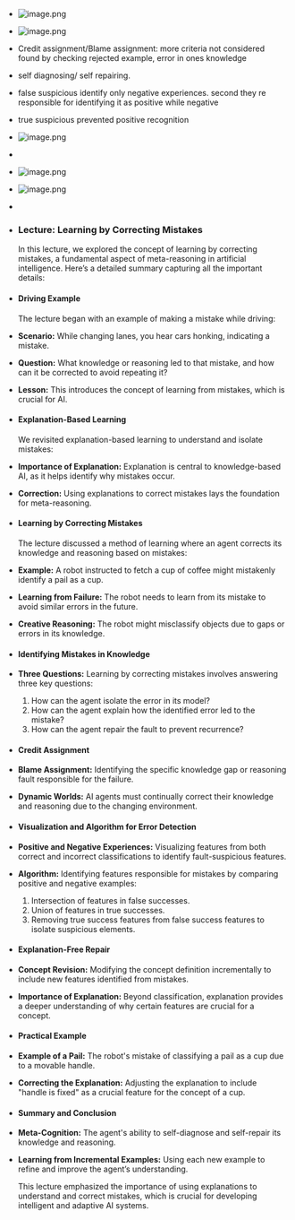 - ![image.png](../assets/image_1721668041338_0.png)
- ![image.png](../assets/image_1721668493665_0.png)
- Credit assignment/Blame assignment: more criteria not considered found by checking rejected example, error in ones knowledge
- self diagnosing/ self repairing.
- false suspicious identify only negative experiences. second they re responsible for identifying it as positive while negative
- true suspicious prevented positive recognition
- ![image.png](../assets/image_1721669208204_0.png)
-
- ![image.png](../assets/image_1721859883351_0.png)
- ![image.png](../assets/image_1721864652578_0.png)
-
- ### Lecture: Learning by Correcting Mistakes
  
  In this lecture, we explored the concept of learning by correcting mistakes, a fundamental aspect of meta-reasoning in artificial intelligence. Here’s a detailed summary capturing all the important details:
- #### Driving Example
  The lecture began with an example of making a mistake while driving:
- **Scenario:** While changing lanes, you hear cars honking, indicating a mistake.
- **Question:** What knowledge or reasoning led to that mistake, and how can it be corrected to avoid repeating it?
- **Lesson:** This introduces the concept of learning from mistakes, which is crucial for AI.
- #### Explanation-Based Learning
  We revisited explanation-based learning to understand and isolate mistakes:
- **Importance of Explanation:** Explanation is central to knowledge-based AI, as it helps identify why mistakes occur.
- **Correction:** Using explanations to correct mistakes lays the foundation for meta-reasoning.
- #### Learning by Correcting Mistakes
  The lecture discussed a method of learning where an agent corrects its knowledge and reasoning based on mistakes:
- **Example:** A robot instructed to fetch a cup of coffee might mistakenly identify a pail as a cup.
- **Learning from Failure:** The robot needs to learn from its mistake to avoid similar errors in the future.
- **Creative Reasoning:** The robot might misclassify objects due to gaps or errors in its knowledge.
- #### Identifying Mistakes in Knowledge
- **Three Questions:** Learning by correcting mistakes involves answering three key questions:
  1. How can the agent isolate the error in its model?
  2. How can the agent explain how the identified error led to the mistake?
  3. How can the agent repair the fault to prevent recurrence?
- #### Credit Assignment
- **Blame Assignment:** Identifying the specific knowledge gap or reasoning fault responsible for the failure.
- **Dynamic Worlds:** AI agents must continually correct their knowledge and reasoning due to the changing environment.
- #### Visualization and Algorithm for Error Detection
- **Positive and Negative Experiences:** Visualizing features from both correct and incorrect classifications to identify fault-suspicious features.
- **Algorithm:** Identifying features responsible for mistakes by comparing positive and negative examples:
  1. Intersection of features in false successes.
  2. Union of features in true successes.
  3. Removing true success features from false success features to isolate suspicious elements.
- #### Explanation-Free Repair
- **Concept Revision:** Modifying the concept definition incrementally to include new features identified from mistakes.
- **Importance of Explanation:** Beyond classification, explanation provides a deeper understanding of why certain features are crucial for a concept.
- #### Practical Example
- **Example of a Pail:** The robot's mistake of classifying a pail as a cup due to a movable handle.
- **Correcting the Explanation:** Adjusting the explanation to include "handle is fixed" as a crucial feature for the concept of a cup.
- #### Summary and Conclusion
- **Meta-Cognition:** The agent's ability to self-diagnose and self-repair its knowledge and reasoning.
- **Learning from Incremental Examples:** Using each new example to refine and improve the agent’s understanding.
  
  This lecture emphasized the importance of using explanations to understand and correct mistakes, which is crucial for developing intelligent and adaptive AI systems.